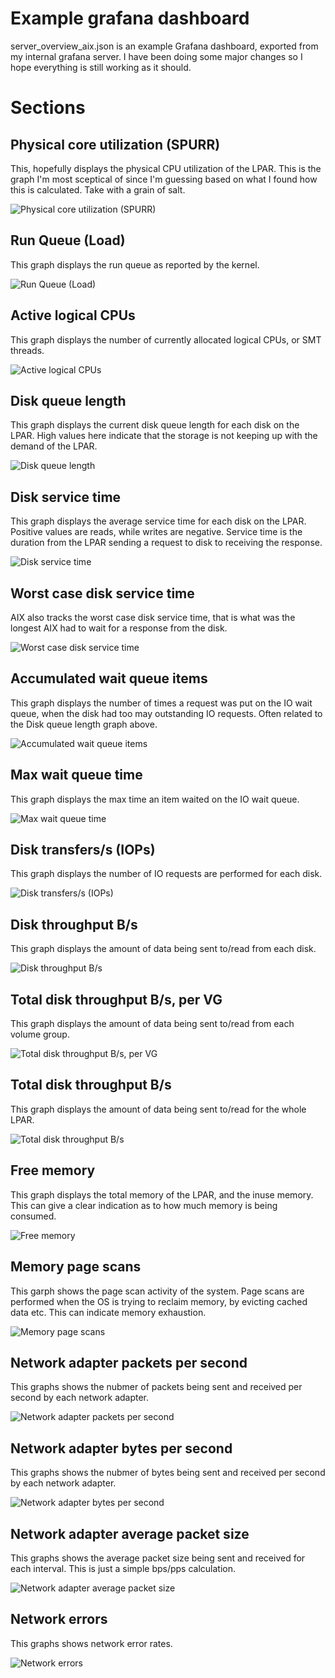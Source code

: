 # Example grafana dashboard

server_overview_aix.json is an example Grafana dashboard, exported from my
internal grafana server.  I have been doing some major changes so I hope
everything is still working as it should.

# Sections

## Physical core utilization (SPURR)
This, hopefully displays the physical CPU utilization of the LPAR.  This
is the graph I'm most sceptical of since I'm guessing based on what I found
how this is calculated.  Take with a grain of salt.

![Physical core utilization (SPURR)](images/spurr.png?raw=true "Physical core utilization (SPURR)")

## Run Queue (Load)
This graph displays the run queue as reported by the kernel.

![Run Queue (Load)](images/load.png?raw=true "Run Queue (Load)")

## Active logical CPUs
This graph displays the number of currently allocated logical CPUs, or SMT
threads.

![Active logical CPUs](images/cpus.png?raw=true "Active logical CPUs")

## Disk queue length
This graph displays the current disk queue length for each disk on the
LPAR.  High values here indicate that the storage is not keeping up
with the demand of the LPAR.

![Disk queue length](images/disk_queue.png?raw=true "Disk queue length")

## Disk service time
This graph displays the average service time for each disk on the LPAR.
Positive values are reads, while writes are negative.  Service time
is the duration from the LPAR sending a request to disk to receiving
the response.

![Disk service time](images/disk_svc_time.png?raw=true "Disk service time")

## Worst case disk service time
AIX also tracks the worst case disk service time, that is what was the
longest AIX had to wait for a response from the disk.

![Worst case disk service time](images/disk_svc_worst.png?raw=true "Worst case disk service time")

## Accumulated wait queue items
This graph displays the number of times a request was put on the IO wait queue,
when the disk had too may outstanding IO requests.  Often related to the Disk
queue length graph above.

![Accumulated wait queue items](images/disk_wait_items.png?raw=true "Accumulated wait queue items")

## Max wait queue time
This graph displays the max time an item waited on the IO wait queue.

![Max wait queue time](images/disk_wait_max.png?raw=true "Max wait queue time")

## Disk transfers/s (IOPs)
This graph displays the number of IO requests are performed for each disk.

![Disk transfers/s (IOPs)](images/disk_iops.png?raw=true "Disk transfers/s (IOPs)")

## Disk throughput B/s
This graph displays the amount of data being sent to/read from each disk.

![Disk throughput B/s](images/disk_throughput.png?raw=true "Disk throughput B/s")

## Total disk throughput B/s, per VG
This graph displays the amount of data being sent to/read from each
volume group.

![Total disk throughput B/s, per VG](images/disk_throughput_vg.png?raw=true "Total disk throughput B/s, per VG")

## Total disk throughput B/s
This graph displays the amount of data being sent to/read for the whole LPAR.

![Total disk throughput B/s](images/disk_throughput_total.png?raw=true "Total disk throughput B/s")

## Free memory
This graph displays the total memory of the LPAR, and the inuse memory.  This
can give a clear indication as to how much memory is being consumed.


![Free memory](images/memory_free.png?raw=true "Free memory")

## Memory page scans
This garph shows the page scan activity of the system.  Page scans are
performed when the OS is trying to reclaim memory, by evicting cached
data etc.  This can indicate memory exhaustion.

![Memory page scans](images/memory_scans.png?raw=true "Memory page scans")

## Network adapter packets per second
This graphs shows the nubmer of packets being sent and received per second
by each network adapter.

![Network adapter packets per second](images/network_pps.png?raw=true "Network adapter packets per second")

## Network adapter bytes per second
This graphs shows the nubmer of bytes being sent and received per second
by each network adapter.

![Network adapter bytes per second](images/network_bps.png?raw=true "Network adapter bytes per second")

## Network adapter average packet size
This graphs shows the average packet size being sent and received for each
interval.  This is just a simple bps/pps calculation.

![Network adapter average packet size](images/network_psize.png?raw=true "Network adapter average packet size")

## Network errors
This graphs shows network error rates.

![Network errors](images/network_errors.png?raw=true "Network errors")
